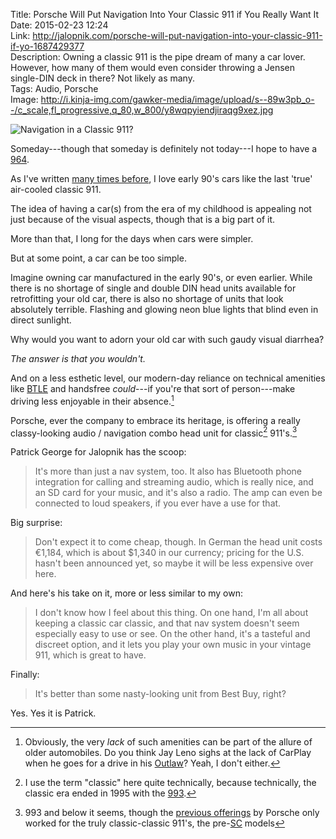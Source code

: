 Title: Porsche Will Put Navigation Into Your Classic 911 if You Really Want It  
Date: 2015-02-23 12:24  
Link: http://jalopnik.com/porsche-will-put-navigation-into-your-classic-911-if-yo-1687429377  
Description: Owning a classic 911 is the pipe dream of many a car lover. However, how many of them would even consider throwing a Jensen single-DIN deck in there? Not likely as many.  
Tags: Audio, Porsche  
Image: http://i.kinja-img.com/gawker-media/image/upload/s--89w3pb_o--/c_scale,fl_progressive,q_80,w_800/y8wqpyiendjiraqg9xez.jpg  

![Navigation in a Classic 911?][1]

Someday---though that someday is definitely not today---I hope to have a [964][2].

As I've written [many times before][3], I love early 90's cars like the last 'true' air-cooled classic 911. 

The idea of having a car(s) from the era of my childhood is appealing not just because of the visual aspects, though that is a big part of it.

More than that, I long for the days when cars were simpler. 

But at some point, a car can be too simple. 

Imagine owning car manufactured in the early 90's, or even earlier. While there is no shortage of single and double DIN head units available for retrofitting your old car, there is also no shortage of units that look absolutely terrible. Flashing and glowing neon blue lights that blind even in direct sunlight. 

Why would you want to adorn your old car with such gaudy visual diarrhea? 

<p><em class="takeHome">The answer is that you wouldn't.</em></p>

And on a less esthetic level, our modern-day reliance on technical amenities like [BTLE][4] and handsfree *could*---if you're that sort of person---make driving less enjoyable in their absence.[^1] 

Porsche, ever the company to embrace its heritage, is offering a really classy-looking audio / navigation combo head unit for classic[^2] 911's.[^3]

Patrick George for Jalopnik has the scoop:

> It's more than just a nav system, too. It also has Bluetooth phone integration for calling and streaming audio, which is really nice, and an SD card for your music, and it's also a radio. The amp can even be connected to loud speakers, if you ever have a use for that. 

Big surprise:

> Don't expect it to come cheap, though. In German the head unit costs €1,184, which is about $1,340 in our currency; pricing for the U.S. hasn't been announced yet, so maybe it will be less expensive over here.

And here's his take on it, more or less similar to my own:

> I don't know how I feel about this thing. On one hand, I'm all about keeping a classic car classic, and that nav system doesn't seem especially easy to use or see. On the other hand, it's a tasteful and discreet option, and it lets you play your own music in your vintage 911, which is great to have. 

Finally:

> It's better than some nasty-looking unit from Best Buy, right?

Yes. Yes it is Patrick.

[^1]: Obviously, the very *lack* of such amenities can be part of the allure of older automobiles. Do you think Jay Leno sighs at the lack of CarPlay when he goes for a drive in his [Outlaw][a]? Yeah, I don't either.
[^2]: I use the term "classic" here quite technically, because technically, the classic era ended in 1995 with the [993][b]. 
[^3]: 993 and below it seems, though the [previous offerings][c] by Porsche only worked for the truly classic-classic 911's, the pre-[SC][d] models

[a]: https://www.youtube.com/watch?v=xxSKO3Er-Yg "1957 Porsche 356A Outlaw - Jay Leno's Garage"
[b]: https://en.wikipedia.org/wiki/Porsche_911#993_Series_.281994.E2.80.93mid_1998.29 "Wikipedia: Porsche 993"
[c]: http://www.cnet.com/news/classic-porsches-getting-oem-navigation-option/ "Cnet's report on OEM navigation for Classic 911's"
[d]: https://en.wikipedia.org/wiki/Porsche_911#911SC_.281978.E2.80.931983.29 "Porsche 911 SC"

[1]: http://i.kinja-img.com/gawker-media/image/upload/s--89w3pb_o--/c_scale,fl_progressive,q_80,w_800/y8wqpyiendjiraqg9xez.jpg "Navigation in a Classic 911?"
[2]: https://en.wikipedia.org/wiki/Porsche_964 "Wikipeida: Porsche 964"
[3]: /2015/2/13/the-honda-nsx "My post on the Honda NSX"
[4]: https://en.wikipedia.org/wiki/Bluetooth_low_energy "Wikipedia: Bluetooth low energy"
